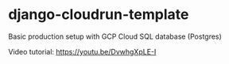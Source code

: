 # django-cloudrun-template

Basic production setup with GCP Cloud SQL database (Postgres)

Video tutorial: https://youtu.be/DvwhgXpLE-I
